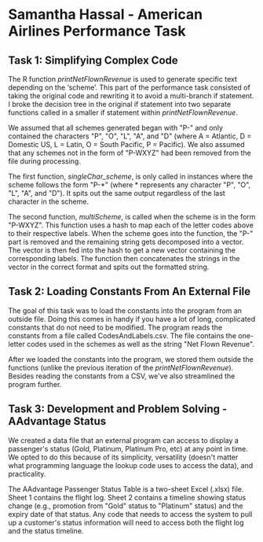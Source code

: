 # Samantha Hassal - American Airlines Performance Task 
## Task 1: Simplifying Complex Code

The R function _printNetFlownRevenue_ is used to generate specific text depending on the ‘scheme’. This part of the performance task consisted of taking the original code and rewriting it to avoid a multi-branch if statement. I broke the decision tree in the original if statement into two separate functions called in a smaller if statement within  _printNetFlownRevenue_. 

We assumed that all schemes generated began with "P-" and only contained the characters "P", "O", "L", "A", and "D" (where A = Atlantic, D = Domestic US, L = Latin, O = South Pacific, P = Pacific). We also assumed that any schemes not in the form of "P-WXYZ" had been removed from the file during processing.

The first function, _singleChar\_scheme_, is only called in instances where the scheme follows the form "P-*" (where * represents any character "P", "O", "L", "A", and "D"). It spits out the same output regardless of the last character in the scheme.

The second function, _multiScheme_, is called when the scheme is in the form "P-WXYZ". This function uses a hash to map each of the letter codes above to their respective labels. When the scheme goes into the function, the "P-" part is removed and the remaining string gets decomposed into a vector. The vector is then fed into the hash to get a new vector containing the corresponding labels. The function then concatenates the strings in the vector in the correct format and spits out the formatted string.

## Task 2: Loading Constants From An External File

The goal of this task was to load the constants into the program from an outside file. Doing this comes in handy if you have a lot of long, complicated constants that do not need to be modified. The program reads the constants from a file called CodesAndLabels.csv. The file contains the one-letter codes used in the schemes as well as the string "Net Flown Revenue". 

After we loaded the constants into the program, we stored them outside the functions (unlike the previous iteration of the _printNetFlownRevenue_). Besides reading the constants from a CSV, we've also streamlined the program further.

## Task 3: Development and Problem Solving - AAdvantage Status 

We created a data file that an external program can access to display a passenger's status (Gold, Platinum, Platinum Pro, etc) at any point in time. We opted to do this because of its simplicity, versatility (doesn't matter what programming language the lookup code uses to access the data), and practicality.  

The AAdvantage Passenger Status Table is a two-sheet Excel (.xlsx) file. Sheet 1 contains the flight log. Sheet 2 contains a timeline showing status change (e.g.,  promotion from "Gold" status to "Platinum" status) and the expiry date of that status. Any code that needs to access the system to pull up a customer's status information will need to access both the flight log and the status timeline. 
